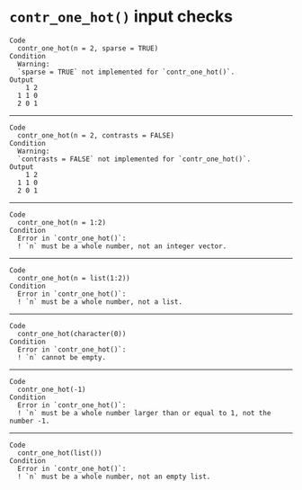# `contr_one_hot()` input checks

    Code
      contr_one_hot(n = 2, sparse = TRUE)
    Condition
      Warning:
      `sparse = TRUE` not implemented for `contr_one_hot()`.
    Output
        1 2
      1 1 0
      2 0 1

---

    Code
      contr_one_hot(n = 2, contrasts = FALSE)
    Condition
      Warning:
      `contrasts = FALSE` not implemented for `contr_one_hot()`.
    Output
        1 2
      1 1 0
      2 0 1

---

    Code
      contr_one_hot(n = 1:2)
    Condition
      Error in `contr_one_hot()`:
      ! `n` must be a whole number, not an integer vector.

---

    Code
      contr_one_hot(n = list(1:2))
    Condition
      Error in `contr_one_hot()`:
      ! `n` must be a whole number, not a list.

---

    Code
      contr_one_hot(character(0))
    Condition
      Error in `contr_one_hot()`:
      ! `n` cannot be empty.

---

    Code
      contr_one_hot(-1)
    Condition
      Error in `contr_one_hot()`:
      ! `n` must be a whole number larger than or equal to 1, not the number -1.

---

    Code
      contr_one_hot(list())
    Condition
      Error in `contr_one_hot()`:
      ! `n` must be a whole number, not an empty list.

